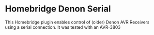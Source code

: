 # Homebridge Denon Serial

This Homebridge plugin enables control of (older) Denon AVR Receivers using a serial connection.
It was tested with an AVR-3803